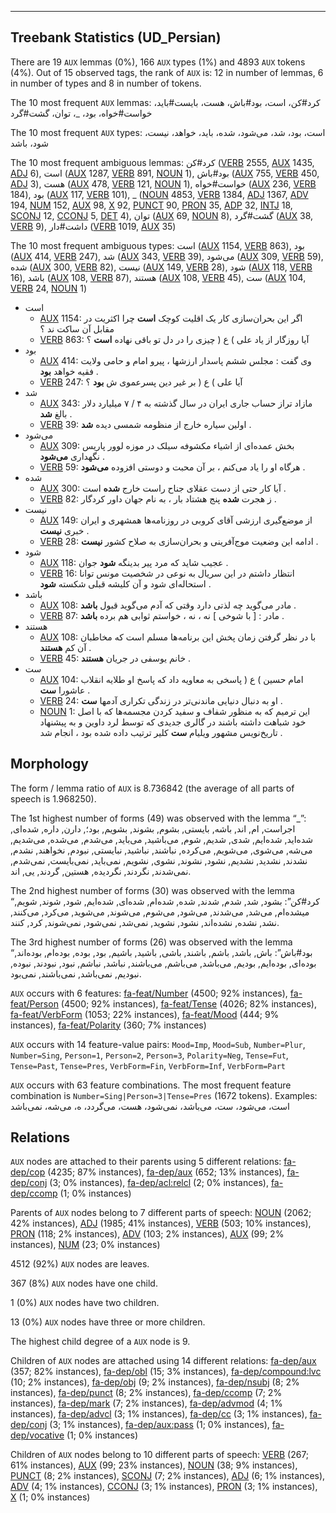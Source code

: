 

--------------------------------------------------------------------------------

## Treebank Statistics (UD_Persian)

There are 19 `AUX` lemmas (0%), 166 `AUX` types (1%) and 4893 `AUX` tokens (4%).
Out of 15 observed tags, the rank of `AUX` is: 12 in number of lemmas, 6 in number of types and 8 in number of tokens.

The 10 most frequent `AUX` lemmas: کرد#کن، است، بود#باش، هست، بایست#باید، خواست#خواه، بود، _، توان، گشت#گرد

The 10 most frequent `AUX` types:  است، بود، شد، می‌شود، شده، باید، خواهد، نیست، شود، باشد

The 10 most frequent ambiguous lemmas: کرد#کن ([VERB]() 2555, [AUX]() 1435, [ADJ]() 6), است ([AUX]() 1287, [VERB]() 891, [NOUN]() 1), بود#باش ([AUX]() 755, [VERB]() 450, [ADJ]() 3), هست ([AUX]() 478, [VERB]() 121, [NOUN]() 1), خواست#خواه ([AUX]() 236, [VERB]() 184), بود ([AUX]() 117, [VERB]() 101), _ ([NOUN]() 4853, [VERB]() 1384, [ADJ]() 1367, [ADV]() 194, [NUM]() 152, [AUX]() 98, [X]() 92, [PUNCT]() 90, [PRON]() 35, [ADP]() 32, [INTJ]() 18, [SCONJ]() 12, [CCONJ]() 5, [DET]() 4), توان ([AUX]() 69, [NOUN]() 8), گشت#گرد ([AUX]() 38, [VERB]() 9), داشت#دار ([VERB]() 1019, [AUX]() 35)

The 10 most frequent ambiguous types:  است ([AUX]() 1154, [VERB]() 863), بود ([AUX]() 414, [VERB]() 247), شد ([AUX]() 343, [VERB]() 39), می‌شود ([AUX]() 309, [VERB]() 59), شده ([AUX]() 300, [VERB]() 82), نیست ([AUX]() 149, [VERB]() 28), شود ([AUX]() 118, [VERB]() 16), باشد ([AUX]() 108, [VERB]() 87), هستند ([AUX]() 108, [VERB]() 45), ست ([AUX]() 104, [VERB]() 24, [NOUN]() 1)


* است
  * [AUX]() 1154: اگر این بحران‌سازی کار یک اقلیت کوچک <b>است</b> چرا اکثریت در مقابل آن ساکت ند ؟
  * [VERB]() 863: آیا روزگار از یاد علی ) ع ( چیزی را در دل تو باقی نهاده <b>است</b> ؟
* بود
  * [AUX]() 414: وی گفت : مجلس ششم پاسدار ارزشها ، پیرو امام و حامی ولایت فقیه خواهد <b>بود</b> .
  * [VERB]() 247: آیا علی ) ع ( بر غیر دین پسرعموی ش <b>بود</b> ؟
* شد
  * [AUX]() 343: مازاد تراز حساب جاری ایران در سال گذشته به ۴ / ۷ میلیارد دلار بالغ <b>شد</b> .
  * [VERB]() 39: اولین سیاره خارج از منظومه شمسی دیده <b>شد</b> .
* می‌شود
  * [AUX]() 309: بخش عمده‌ای از اشیاء مکشوفه سیلک در موزه لوور پاریس نگهداری <b>می‌شود</b> .
  * [VERB]() 59: هرگاه او را یاد می‌کنم ، بر آن محبت و دوستی افزوده <b>می‌شود</b> .
* شده
  * [AUX]() 300: آیا کار حتی از دست عقلای جناح راست خارج <b>شده</b> است .
  * [VERB]() 82: ز هجرت <b>شده</b> پنج هشتاد بار ، به نام جهان داور کردگار .
* نیست
  * [AUX]() 149: از موضع‌گیری ارزشی آقای کروبی در روزنامه‌ها همشهری و ایران خبری <b>نیست</b> .
  * [VERB]() 28: ادامه این وضعیت موج‌آفرینی و بحران‌سازی به صلاح کشور <b>نیست</b> .
* شود
  * [AUX]() 118: عجیب شاید که مرد پیر بدینگه <b>شود</b> جوان .
  * [VERB]() 16: انتظار داشتم در این سریال به نوعی در شخصیت مونس توانا استحاله‌ای شود و آن کلیشه قبلی شکسته <b>شود</b> .
* باشد
  * [AUX]() 108: مادر می‌گوید چه لذتی دارد وقتی که آدم می‌گوید قبول <b>باشد</b> .
  * [VERB]() 87: مادر : [ با شوخی ] نه ، نه ، خواستم ثوابی هم برده <b>باشد</b> .
* هستند
  * [AUX]() 108: با در نظر گرفتن زمان پخش این برنامه‌ها مسلم است که مخاطبان آن کم <b>هستند</b> .
  * [VERB]() 45: خانم یوسفی در جریان <b>هستند</b> .
* ست
  * [AUX]() 104: امام حسین ) ع ( پاسخی به معاویه داد که پاسخ او طلایه انقلاب عاشورا <b>ست</b> .
  * [VERB]() 24: او به دنبال دنیایی ماندنی‌تر در زندگی تکراری آدمها <b>ست</b> .
  * [NOUN]() 1: این ترمیم که به منظور شفاف و سفید کردن مجسمه‌ها که با اصل خود شباهت داشته باشند در گالری جدیدی که توسط لرد داوین و به پیشنهاد تاریخ‌نویس مشهور ویلیام <b>ست</b> کلیر ترتیب داده شده بود ، انجام شد .

## Morphology

The form / lemma ratio of `AUX` is 8.736842 (the average of all parts of speech is 1.968250).

The 1st highest number of forms (49) was observed with the lemma “_”: اجراست, ام, اند, باشه, بایستی, بشوم, بشوند, بشویم, بود؛, دارن, داره, شده‌ای, شده‌اید, شده‌ایم, شدی, شدیم, شوم, می‌باشید, می‌باید, می‌شدم, می‌شده, می‌شدیم, می‌شه, می‌شوی, می‌شویم, می‌کرده, نباشند, نباشید, نبایستی, نبودم, نخواهند, نشدم, نشدند, نشدید, نشدیم, نشود, نشوند, نشوی, نشویم, نمی‌باید, نمی‌بایست, نمی‌شدم, نمی‌شدند, نگردند, نگردیده, هستین, گردند, یی, ‌اند.

The 2nd highest number of forms (30) was observed with the lemma “کرد#کن”: بشود, شد, شدم, شدند, شده, شده‌ام, شده‌ای, شده‌ایم, شود, شوند, شویم, میشده‌ام, می‌شد, می‌شدند, می‌شود, می‌شوم, می‌شوند, می‌شوید, می‌کرد, می‌کنند, نشد, نشده, نشده‌اند, نشود, نشوید, نمی‌شد, نمی‌شود, نمی‌شوند, کرد, کنند.

The 3rd highest number of forms (26) was observed with the lemma “بود#باش”: باش, باشد, باشم, باشند, باشی, باشید, باشیم, بود, بوده, بوده‌ام, بوده‌اند, بوده‌ای, بوده‌ایم, بودیم, می‌باشد, می‌باشم, می‌باشند, نباشد, نباشم, نبود, نبودند, نبوده, نبودیم, نمی‌باشد, نمی‌باشند, نمی‌بود.

`AUX` occurs with 6 features: [fa-feat/Number]() (4500; 92% instances), [fa-feat/Person]() (4500; 92% instances), [fa-feat/Tense]() (4026; 82% instances), [fa-feat/VerbForm]() (1053; 22% instances), [fa-feat/Mood]() (444; 9% instances), [fa-feat/Polarity]() (360; 7% instances)

`AUX` occurs with 14 feature-value pairs: `Mood=Imp`, `Mood=Sub`, `Number=Plur`, `Number=Sing`, `Person=1`, `Person=2`, `Person=3`, `Polarity=Neg`, `Tense=Fut`, `Tense=Past`, `Tense=Pres`, `VerbForm=Fin`, `VerbForm=Inf`, `VerbForm=Part`

`AUX` occurs with 63 feature combinations.
The most frequent feature combination is `Number=Sing|Person=3|Tense=Pres` (1672 tokens).
Examples: است، می‌شود، ست، می‌باشد، نمی‌شود، هست، می‌گردد، ه، می‌شه، نمی‌باشد


## Relations

`AUX` nodes are attached to their parents using 5 different relations: [fa-dep/cop]() (4235; 87% instances), [fa-dep/aux]() (652; 13% instances), [fa-dep/conj]() (3; 0% instances), [fa-dep/acl:relcl]() (2; 0% instances), [fa-dep/ccomp]() (1; 0% instances)

Parents of `AUX` nodes belong to 7 different parts of speech: [NOUN]() (2062; 42% instances), [ADJ]() (1985; 41% instances), [VERB]() (503; 10% instances), [PRON]() (118; 2% instances), [ADV]() (103; 2% instances), [AUX]() (99; 2% instances), [NUM]() (23; 0% instances)

4512 (92%) `AUX` nodes are leaves.

367 (8%) `AUX` nodes have one child.

1 (0%) `AUX` nodes have two children.

13 (0%) `AUX` nodes have three or more children.

The highest child degree of a `AUX` node is 9.

Children of `AUX` nodes are attached using 14 different relations: [fa-dep/aux]() (357; 82% instances), [fa-dep/obl]() (15; 3% instances), [fa-dep/compound:lvc]() (10; 2% instances), [fa-dep/obj]() (9; 2% instances), [fa-dep/nsubj]() (8; 2% instances), [fa-dep/punct]() (8; 2% instances), [fa-dep/ccomp]() (7; 2% instances), [fa-dep/mark]() (7; 2% instances), [fa-dep/advmod]() (4; 1% instances), [fa-dep/advcl]() (3; 1% instances), [fa-dep/cc]() (3; 1% instances), [fa-dep/conj]() (3; 1% instances), [fa-dep/aux:pass]() (1; 0% instances), [fa-dep/vocative]() (1; 0% instances)

Children of `AUX` nodes belong to 10 different parts of speech: [VERB]() (267; 61% instances), [AUX]() (99; 23% instances), [NOUN]() (38; 9% instances), [PUNCT]() (8; 2% instances), [SCONJ]() (7; 2% instances), [ADJ]() (6; 1% instances), [ADV]() (4; 1% instances), [CCONJ]() (3; 1% instances), [PRON]() (3; 1% instances), [X]() (1; 0% instances)

